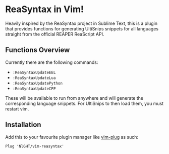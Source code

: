 # ReaSyntax in Vim!
Heavily inspired by the ReaSyntax project in Sublime Text, this is a plugin that provides functions for generating UltiSnips snippets for all languages straight from the official REAPER ReaScript API.

## Functions Overview
Currently there are the following commands:
- `:ReaSyntaxUpdateEEL`
- `:ReaSyntaxUpdateLua`
- `:ReaSyntaxUpdatePython`
- `:ReaSyntaxUpdateCPP`

These will be available to run from anywhere and will generate the corresponding language snippets. For UltiSnips to then load them, you must restart vim.

## Installation
Add this to your favourite plugin manager like [vim-plug](https://github.com/junegunn/vim-plug) as such:
```vim
Plug 'NlGHT/vim-reasyntax'
```

